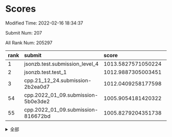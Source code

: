# Scores

Modified Time: 2022-02-16 18:34:37

Submit Num: 207

All Rank Num: 205297

| rank |               submit               |       score        |       sigma        | pk_num |
| :--- | :--------------------------------- | :----------------- | :----------------- | :----- |
| 1    | jsonzb.test.submission_level_4     | 1013.5827571050224 | 0.8232792594855626 | 3969   |
| 2    | jsonzb.test.test_1                 | 1012.9887305003451 | 0.8085871057232861 | 3961   |
| 3    | cpp.21_12_24.submission-2b2ea0d7   | 1012.0409258177598 | 0.80425950772119   | 3965   |
| 54   | cpp.2022_01_09.submission-5b0e3de2 | 1005.9054181420322 | 0.7413011320175386 | 3967   |
| 55   | cpp.2022_01_09.submission-816672bd | 1005.8279204351738 | 0.7272168554642449 | 3966   |


<details>
<summary>全部</summary>

| rank |                 submit                 |       score        |       sigma        | pk_num |
| :--- | :------------------------------------- | :----------------- | :----------------- | :----- |
| 1    | jsonzb.test.submission_level_4         | 1013.5827571050224 | 0.8232792594855626 | 3969   |
| 2    | jsonzb.test.test_1                     | 1012.9887305003451 | 0.8085871057232861 | 3961   |
| 3    | cpp.21_12_24.submission-2b2ea0d7       | 1012.0409258177598 | 0.80425950772119   | 3965   |
| 4    | gobigger.level_3.submission_level_3_18 | 1011.8604037118873 | 0.769004998004811  | 3972   |
| 5    | gobigger.level_3.submission_level_3_20 | 1011.3612485737377 | 0.7885891614302041 | 3968   |
| 6    | gobigger.level_3.submission_level_3_43 | 1011.3566157564426 | 0.7693465779282816 | 3967   |
| 7    | gobigger.level_3.submission_level_3_3  | 1011.3074819175312 | 0.774188393581186  | 3966   |
| 8    | gobigger.level_3.submission_level_3_24 | 1011.2914548879405 | 0.7773975491580984 | 3968   |
| 9    | gobigger.level_3.submission_level_3_8  | 1010.9043788083728 | 0.7671864672464113 | 3968   |
| 10   | gobigger.level_3.submission_level_3_46 | 1010.855740496751  | 0.7828170475888366 | 3965   |
| 11   | gobigger.level_3.submission_level_3_16 | 1010.7396456948829 | 0.7636994883734686 | 3968   |
| 12   | gobigger.level_3.submission_level_3_49 | 1010.7235775381288 | 0.7661337123178348 | 3970   |
| 13   | gobigger.level_3.submission_level_3_28 | 1010.6178920628502 | 0.7641883367020497 | 3970   |
| 14   | gobigger.level_3.submission_level_3_26 | 1010.611007279841  | 0.7785199914948205 | 3966   |
| 15   | gobigger.level_3.submission_level_3_10 | 1010.5397537914713 | 0.7782911644505521 | 3969   |
| 16   | gobigger.level_3.submission_level_3_29 | 1010.2916880536175 | 0.781431514149628  | 3969   |
| 17   | gobigger.level_3.submission_level_3_45 | 1010.2250392651603 | 0.794417385262587  | 3965   |
| 18   | gobigger.level_3.submission_level_3_25 | 1010.1952648406004 | 0.7604615185767482 | 3963   |
| 19   | gobigger.level_3.submission_level_3_14 | 1010.1235313119857 | 0.7685984505816957 | 3966   |
| 20   | gobigger.level_3.submission_level_3_30 | 1010.1198201908744 | 0.7555233318080963 | 3967   |
| 21   | gobigger.level_3.submission_level_3_41 | 1010.0965096187459 | 0.772116283534307  | 3970   |
| 22   | gobigger.level_3.submission_level_3_15 | 1010.0109229451818 | 0.7608009156680701 | 3975   |
| 23   | gobigger.level_3.submission_level_3_38 | 1009.9717060245496 | 0.7398815761653571 | 3962   |
| 24   | gobigger.level_3.submission_level_3_17 | 1009.9388018605965 | 0.7751731425340366 | 3964   |
| 25   | gobigger.level_3.submission_level_3_9  | 1009.9387483166033 | 0.7473572262628976 | 3971   |
| 26   | gobigger.level_3.submission_level_3_6  | 1009.9142966167832 | 0.742776504255426  | 3965   |
| 27   | gobigger.level_3.submission_level_3_13 | 1009.9061266388936 | 0.7419180177570176 | 3963   |
| 28   | gobigger.level_3.submission_level_3_22 | 1009.878432307822  | 0.7655462192363222 | 3970   |
| 29   | gobigger.level_3.submission_level_3_19 | 1009.8242705190725 | 0.7419983846687236 | 3966   |
| 30   | gobigger.level_3.submission_level_3_11 | 1009.8241381221636 | 0.7439842227125394 | 3970   |
| 31   | gobigger.level_3.submission_level_3_1  | 1009.79356617505   | 0.7685400400449905 | 3972   |
| 32   | gobigger.level_3.submission_level_3_2  | 1009.7924804812432 | 0.7444038196048731 | 3967   |
| 33   | gobigger.level_3.submission_level_3_37 | 1009.7678070451299 | 0.7471131967854803 | 3968   |
| 34   | gobigger.level_3.submission_level_3_0  | 1009.7659689284064 | 0.761787429371455  | 3964   |
| 35   | gobigger.level_3.submission_level_3_32 | 1009.6009948098196 | 0.7713255077022644 | 3966   |
| 36   | gobigger.level_3.submission_level_3_40 | 1009.4890964755524 | 0.7594532683627675 | 3970   |
| 37   | gobigger.level_3.submission_level_3_7  | 1009.3353229020138 | 0.7403524650207617 | 3970   |
| 38   | gobigger.level_3.submission_level_3_21 | 1009.3286263303964 | 0.7486066342198855 | 3965   |
| 39   | gobigger.level_3.submission_level_3_44 | 1009.2985496434649 | 0.7272252938937073 | 3968   |
| 40   | gobigger.level_3.submission_level_3_33 | 1009.2953404404602 | 0.7387785557761044 | 3969   |
| 41   | gobigger.level_3.submission_level_3_42 | 1009.2410372357724 | 0.7517092443347709 | 3971   |
| 42   | gobigger.level_3.submission_level_3_23 | 1009.1610052995424 | 0.7578626312733188 | 3968   |
| 43   | gobigger.level_3.submission_level_3_27 | 1008.9906243177838 | 0.7641822327158829 | 3964   |
| 44   | gobigger.level_3.submission_level_3_34 | 1008.932232437284  | 0.7556497031975079 | 3967   |
| 45   | gobigger.level_3.submission_level_3_47 | 1008.8988675924979 | 0.7284765600411053 | 3963   |
| 46   | gobigger.level_3.submission_level_3_5  | 1008.729235910746  | 0.7366028784363382 | 3966   |
| 47   | gobigger.level_3.submission_level_3_35 | 1008.6606865962076 | 0.7315253446736698 | 3966   |
| 48   | gobigger.level_3.submission_level_3_31 | 1008.6097824776571 | 0.7529443361953151 | 3968   |
| 49   | gobigger.level_3.submission_level_3_39 | 1008.5696218875762 | 0.7573273988670827 | 3965   |
| 50   | gobigger.level_3.submission_level_3_12 | 1008.4066681905217 | 0.7509577353738907 | 3968   |
| 51   | gobigger.level_3.submission_level_3_4  | 1008.3771774364476 | 0.7259278462700793 | 3969   |
| 52   | gobigger.level_3.submission_level_3_36 | 1008.2246926627239 | 0.7539361330627328 | 3965   |
| 53   | gobigger.level_3.submission_level_3_48 | 1008.1198517225847 | 0.7699382043572873 | 3961   |
| 54   | cpp.2022_01_09.submission-5b0e3de2     | 1005.9054181420322 | 0.7413011320175386 | 3967   |
| 55   | cpp.2022_01_09.submission-816672bd     | 1005.8279204351738 | 0.7272168554642449 | 3966   |
| 56   | gobigger.level_1.submission_level_1_20 | 1004.8892308679542 | 0.7171301606566561 | 3971   |
| 57   | gobigger.level_1.submission_level_1_30 | 1004.3746849227726 | 0.7138998331854547 | 3966   |
| 58   | gobigger.level_1.submission_level_1_35 | 1004.371643107383  | 0.7117093592373097 | 3971   |
| 59   | gobigger.level_1.submission_level_1_6  | 1004.278069344039  | 0.723679687419775  | 3967   |
| 60   | gobigger.level_1.submission_level_1_13 | 1004.248900287397  | 0.7144316556606561 | 3967   |
| 61   | gobigger.level_1.submission_level_1_45 | 1004.1420511451539 | 0.7345963851558568 | 3968   |
| 62   | gobigger.level_1.submission_level_1_11 | 1004.0172048511804 | 0.7126877184719613 | 3966   |
| 63   | gobigger.level_1.submission_level_1_32 | 1004.003312630839  | 0.7151445087319586 | 3965   |
| 64   | gobigger.level_1.submission_level_1_9  | 1003.8451986122319 | 0.7105510666041925 | 3967   |
| 65   | gobigger.level_1.submission_level_1_15 | 1003.7963901061771 | 0.7188335656394311 | 3965   |
| 66   | gobigger.level_1.submission_level_1_22 | 1003.7826569955255 | 0.7095060054908268 | 3961   |
| 67   | gobigger.level_1.submission_level_1_31 | 1003.7415971503642 | 0.6960410510598192 | 3969   |
| 68   | gobigger.level_1.submission_level_1_33 | 1003.6667011672649 | 0.7196037722820902 | 3972   |
| 69   | gobigger.level_1.submission_level_1_1  | 1003.6100465084659 | 0.720530845900443  | 3967   |
| 70   | gobigger.level_1.submission_level_1_10 | 1003.5760734283174 | 0.7136262489198961 | 3969   |
| 71   | gobigger.level_1.submission_level_1_28 | 1003.5736498611452 | 0.7161786623060414 | 3966   |
| 72   | gobigger.level_1.submission_level_1_48 | 1003.5415551395524 | 0.7258460173715974 | 3966   |
| 73   | gobigger.level_1.submission_level_1_29 | 1003.5003111941722 | 0.7209106443013507 | 3972   |
| 74   | gobigger.level_1.submission_level_1_27 | 1003.4655488073988 | 0.7207025095404628 | 3964   |
| 75   | gobigger.level_1.submission_level_1_16 | 1003.4431513292195 | 0.7102862353230436 | 3971   |
| 76   | gobigger.level_1.submission_level_1_5  | 1003.4419679082528 | 0.7105566008034911 | 3965   |
| 77   | gobigger.level_1.submission_level_1_26 | 1003.3017117374854 | 0.7186843564223864 | 3971   |
| 78   | gobigger.level_1.submission_level_1_24 | 1003.2851897895453 | 0.7245090713213098 | 3964   |
| 79   | gobigger.level_1.submission_level_1_47 | 1003.2536183334983 | 0.7191098807577182 | 3968   |
| 80   | gobigger.level_1.submission_level_1_37 | 1003.2361739594226 | 0.7179786494189099 | 3967   |
| 81   | gobigger.level_1.submission_level_1_12 | 1003.2246604620038 | 0.7087461320261367 | 3976   |
| 82   | gobigger.level_1.submission_level_1_2  | 1003.2085616360818 | 0.7173069259105046 | 3967   |
| 83   | gobigger.level_1.submission_level_1_8  | 1003.1300700631425 | 0.7179371123053128 | 3964   |
| 84   | gobigger.level_1.submission_level_1_42 | 1003.1104627607862 | 0.714783404683565  | 3971   |
| 85   | gobigger.level_1.submission_level_1_49 | 1003.0888816187038 | 0.7151038371391691 | 3968   |
| 86   | gobigger.level_1.submission_level_1_4  | 1003.0803978032968 | 0.7100657186534336 | 3968   |
| 87   | gobigger.level_1.submission_level_1_46 | 1003.0766545668693 | 0.7079581672420859 | 3965   |
| 88   | gobigger.level_1.submission_level_1_43 | 1003.0690259593831 | 0.7146013760526783 | 3968   |
| 89   | gobigger.level_1.submission_level_1_19 | 1003.0241712409794 | 0.7195713683463377 | 3965   |
| 90   | gobigger.level_1.submission_level_1_14 | 1003.0223495385454 | 0.7133808315232342 | 3965   |
| 91   | gobigger.level_1.submission_level_1_38 | 1002.9812996277453 | 0.7109895528417273 | 3968   |
| 92   | gobigger.level_1.submission_level_1_18 | 1002.967121428244  | 0.7041854109326339 | 3963   |
| 93   | gobigger.level_1.submission_level_1_0  | 1002.9387428360182 | 0.7110319125461486 | 3961   |
| 94   | gobigger.level_1.submission_level_1_25 | 1002.9283863025471 | 0.7106763089865633 | 3969   |
| 95   | gobigger.level_1.submission_level_1_39 | 1002.8239210094398 | 0.7166747385990828 | 3967   |
| 96   | gobigger.level_1.submission_level_1_40 | 1002.6923325119573 | 0.7192791092291938 | 3965   |
| 97   | gobigger.level_1.submission_level_1_17 | 1002.6342512713654 | 0.7135777003054926 | 3964   |
| 98   | gobigger.level_1.submission_level_1_21 | 1002.6274383190515 | 0.7114583649492701 | 3964   |
| 99   | gobigger.level_1.submission_level_1_36 | 1002.6168711639965 | 0.698150841665245  | 3969   |
| 100  | gobigger.level_1.submission_level_1_44 | 1002.5317856710382 | 0.7089216464432677 | 3967   |
| 101  | gobigger.level_1.submission_level_1_41 | 1002.4629278848743 | 0.7191699997025642 | 3962   |
| 102  | gobigger.level_1.submission_level_1_3  | 1002.3823746400814 | 0.714889702970787  | 3964   |
| 103  | gobigger.level_1.submission_level_1_7  | 1002.2227971113275 | 0.7189684522625206 | 3969   |
| 104  | gobigger.level_1.submission_level_1_23 | 1002.1648484577801 | 0.7130410428089333 | 3968   |
| 105  | gobigger.level_1.submission_level_1_34 | 1001.8160017351822 | 0.7125765893685904 | 3966   |
| 106  | gobigger.random.submission_random_44   | 997.5956785182087  | 0.70885051507536   | 3964   |
| 107  | gobigger.random.submission_random_15   | 997.2882650469107  | 0.7090057064398508 | 3974   |
| 108  | gobigger.random.submission_random_25   | 997.2462645094439  | 0.7144036239887908 | 3967   |
| 109  | gobigger.random.submission_random_20   | 997.2064337643934  | 0.7172224692182884 | 3969   |
| 110  | gobigger.random.submission_random_49   | 997.0827997262417  | 0.7019698761254977 | 3967   |
| 111  | gobigger.random.submission_random_9    | 996.8882323154642  | 0.7043287140467862 | 3964   |
| 112  | gobigger.random.submission_random_31   | 996.7876096202805  | 0.698274300091951  | 3972   |
| 113  | gobigger.random.submission_random_8    | 996.7633963545978  | 0.7140897459681407 | 3963   |
| 114  | gobigger.random.submission_random_12   | 996.757440618348   | 0.7163359888494741 | 3968   |
| 115  | gobigger.random.submission_random_38   | 996.7059907283324  | 0.7127357449061449 | 3967   |
| 116  | gobigger.random.submission_random_2    | 996.6711930216138  | 0.7118664408400516 | 3967   |
| 117  | gobigger.random.submission_random_1    | 996.6562380691666  | 0.707621686349009  | 3971   |
| 118  | gobigger.random.submission_random_16   | 996.46325096346    | 0.7016181866192007 | 3967   |
| 119  | gobigger.random.submission_random_13   | 996.4187920953354  | 0.7170192060732076 | 3970   |
| 120  | gobigger.random.submission_random_28   | 996.3617528237438  | 0.7210094904434599 | 3964   |
| 121  | gobigger.random.submission_random_10   | 996.2503673111222  | 0.7042128006743889 | 3968   |
| 122  | gobigger.random.submission_random_39   | 996.228563801516   | 0.6938190282136804 | 3971   |
| 123  | gobigger.random.submission_random_29   | 996.2106358646281  | 0.7083474510871446 | 3976   |
| 124  | gobigger.random.submission_random_41   | 996.1986471671368  | 0.7143426563798827 | 3968   |
| 125  | gobigger.random.submission_random_32   | 996.167093492653   | 0.7070475568021504 | 3969   |
| 126  | gobigger.random.submission_random_22   | 996.1257734472579  | 0.7136838844315809 | 3968   |
| 127  | gobigger.random.submission_random_3    | 996.1106776364516  | 0.7212618886697979 | 3966   |
| 128  | gobigger.random.submission_random_33   | 996.1057772551139  | 0.7105366394728639 | 3967   |
| 129  | gobigger.random.submission_random_17   | 996.1040612415637  | 0.6988297782823335 | 3967   |
| 130  | gobigger.random.submission_random_34   | 995.9654478073172  | 0.7197979754639524 | 3966   |
| 131  | gobigger.random.submission_random_35   | 995.9144991408585  | 0.7129065019615877 | 3966   |
| 132  | gobigger.random.submission_random_46   | 995.8469765726642  | 0.7075106328707874 | 3965   |
| 133  | gobigger.random.submission_random_48   | 995.8009598221004  | 0.7146566678607312 | 3965   |
| 134  | gobigger.random.submission_random_18   | 995.7286304820798  | 0.7202137348078261 | 3965   |
| 135  | gobigger.random.submission_random_19   | 995.7172300846638  | 0.7174733265520202 | 3968   |
| 136  | gobigger.random.submission_random_37   | 995.6927974698752  | 0.7057908837208735 | 3968   |
| 137  | gobigger.random.submission_random_11   | 995.6583111861147  | 0.7061284194547035 | 3970   |
| 138  | gobigger.random.submission_random_0    | 995.6477689554879  | 0.7104071167182886 | 3967   |
| 139  | gobigger.random.submission_random_42   | 995.6434948248519  | 0.7158846421785154 | 3963   |
| 140  | gobigger.random.submission_random_4    | 995.6038249144709  | 0.7060099261688156 | 3965   |
| 141  | gobigger.random.submission_random_24   | 995.5118608944892  | 0.7109436529394983 | 3970   |
| 142  | gobigger.random.submission_random_21   | 995.4803272672971  | 0.7076852865142357 | 3961   |
| 143  | gobigger.random.submission_random_7    | 995.4756596706994  | 0.7091496088029476 | 3962   |
| 144  | gobigger.random.submission_random_23   | 995.4625602692249  | 0.7302959995438464 | 3969   |
| 145  | gobigger.random.submission_random_45   | 995.4476531825792  | 0.7054170476943008 | 3969   |
| 146  | gobigger.random.submission_random_5    | 995.4212077495778  | 0.7092364503665928 | 3969   |
| 147  | gobigger.random.submission_random_30   | 995.3203849523848  | 0.7222572353781533 | 3964   |
| 148  | gobigger.random.submission_random_36   | 995.3140583923387  | 0.709892768878825  | 3973   |
| 149  | gobigger.random.submission_random_26   | 995.1163327347061  | 0.7127269327050686 | 3968   |
| 150  | gobigger.random.submission_random_43   | 995.0915256149677  | 0.7125095213755739 | 3969   |
| 151  | gobigger.random.submission_random_27   | 995.0785261290829  | 0.7216202999359282 | 3968   |
| 152  | gobigger.random.submission_random_40   | 994.9816514265107  | 0.7116731237458188 | 3966   |
| 153  | gobigger.random.submission_random_47   | 994.8848177817558  | 0.717291384465688  | 3965   |
| 154  | gobigger.random.submission_random_14   | 994.78894779056    | 0.7204300169106089 | 3969   |
| 155  | gobigger.random.submission_random_6    | 994.6094048034159  | 0.7169123315112389 | 3971   |
| 156  | gobigger.level_2.submission_level_2_9  | 994.024224085707   | 0.7297909747227954 | 3967   |
| 157  | gobigger.level_2.submission_level_2_0  | 993.6344348159759  | 0.7363048232664786 | 3968   |
| 158  | gobigger.level_2.submission_level_2_36 | 993.6229671844761  | 0.7249783450933576 | 3971   |
| 159  | gobigger.level_2.submission_level_2_45 | 993.5729179444596  | 0.7219858043436842 | 3967   |
| 160  | gobigger.level_2.submission_level_2_7  | 993.4452050974623  | 0.737068022901763  | 3968   |
| 161  | gobigger.level_2.submission_level_2_21 | 993.3383115107257  | 0.7278148316253251 | 3965   |
| 162  | gobigger.level_2.submission_level_2_49 | 993.1590331433993  | 0.7433729876190572 | 3967   |
| 163  | gobigger.level_2.submission_level_2_2  | 993.1305088645264  | 0.7214551627687869 | 3973   |
| 164  | gobigger.level_2.submission_level_2_22 | 993.1281242280857  | 0.7351743485354056 | 3964   |
| 165  | gobigger.level_2.submission_level_2_18 | 993.0242511101956  | 0.7383160338978252 | 3972   |
| 166  | gobigger.level_2.submission_level_2_34 | 993.0210115111242  | 0.7163643091575677 | 3961   |
| 167  | gobigger.level_2.submission_level_2_41 | 992.9671841800983  | 0.7400028153888979 | 3966   |
| 168  | gobigger.level_2.submission_level_2_48 | 992.9469990668871  | 0.7484913606191012 | 3962   |
| 169  | gobigger.level_2.submission_level_2_6  | 992.8003868566707  | 0.7328777892650227 | 3965   |
| 170  | gobigger.level_2.submission_level_2_10 | 992.7483986803867  | 0.7234641144316359 | 3968   |
| 171  | gobigger.level_2.submission_level_2_42 | 992.6906797981414  | 0.7282290622865003 | 3969   |
| 172  | gobigger.level_2.submission_level_2_39 | 992.674054607879   | 0.7440770335023645 | 3965   |
| 173  | gobigger.level_2.submission_level_2_8  | 992.5337151585765  | 0.7436685030176913 | 3969   |
| 174  | gobigger.level_2.submission_level_2_13 | 992.4685062125557  | 0.774845593119931  | 3965   |
| 175  | gobigger.level_2.submission_level_2_28 | 992.3303905079163  | 0.7451727436980525 | 3964   |
| 176  | gobigger.level_2.submission_level_2_40 | 992.3239046993931  | 0.7406175171169103 | 3966   |
| 177  | gobigger.level_2.submission_level_2_44 | 992.297480030005   | 0.7615759135353424 | 3966   |
| 178  | gobigger.level_2.submission_level_2_15 | 992.2902356627602  | 0.7535534183610997 | 3962   |
| 179  | gobigger.level_2.submission_level_2_20 | 992.226668227516   | 0.7514611668176061 | 3964   |
| 180  | gobigger.level_2.submission_level_2_38 | 992.1587004530202  | 0.7506260310331284 | 3966   |
| 181  | gobigger.level_2.submission_level_2_33 | 992.1228442550125  | 0.7391593033024111 | 3966   |
| 182  | gobigger.level_2.submission_level_2_29 | 992.0864075590792  | 0.7475371328360414 | 3967   |
| 183  | gobigger.level_2.submission_level_2_27 | 992.0804456666132  | 0.7247365938939474 | 3964   |
| 184  | gobigger.level_2.submission_level_2_47 | 992.0636792161295  | 0.7542486331174199 | 3961   |
| 185  | gobigger.level_2.submission_level_2_1  | 992.0167834881992  | 0.7407904912333406 | 3967   |
| 186  | gobigger.level_2.submission_level_2_11 | 991.9506142562484  | 0.7568079544751546 | 3962   |
| 187  | gobigger.level_2.submission_level_2_14 | 991.9373057981805  | 0.7248036916275205 | 3968   |
| 188  | gobigger.level_2.submission_level_2_37 | 991.8657777120856  | 0.7305975881102733 | 3969   |
| 189  | gobigger.level_2.submission_level_2_24 | 991.7232404190283  | 0.7468033658027563 | 3970   |
| 190  | gobigger.level_2.submission_level_2_32 | 991.627595506964   | 0.7609499314413325 | 3964   |
| 191  | gobigger.level_2.submission_level_2_31 | 991.4393454719476  | 0.7427624944705279 | 3960   |
| 192  | gobigger.level_2.submission_level_2_5  | 991.3561606122609  | 0.7374452425397994 | 3967   |
| 193  | gobigger.level_2.submission_level_2_16 | 991.2807933202035  | 0.7540831096028645 | 3969   |
| 194  | gobigger.level_2.submission_level_2_4  | 991.24827619831    | 0.7374098946226642 | 3969   |
| 195  | gobigger.level_2.submission_level_2_17 | 991.1882829875959  | 0.7573400543879367 | 3967   |
| 196  | gobigger.level_2.submission_level_2_12 | 991.1280128819772  | 0.7685412484562039 | 3970   |
| 197  | gobigger.level_2.submission_level_2_23 | 991.0671293216393  | 0.7487207334645364 | 3976   |
| 198  | gobigger.level_2.submission_level_2_30 | 990.9605029110329  | 0.7601421583454938 | 3965   |
| 199  | gobigger.level_2.submission_level_2_3  | 990.9321950888778  | 0.7571807578105839 | 3969   |
| 200  | gobigger.level_2.submission_level_2_35 | 990.9084135141417  | 0.7687399533165201 | 3972   |
| 201  | gobigger.level_2.submission_level_2_43 | 990.9024335856088  | 0.7649136564274759 | 3971   |
| 202  | gobigger.level_2.submission_level_2_26 | 990.6756264235252  | 0.7609027473093875 | 3969   |
| 203  | gobigger.level_2.submission_level_2_25 | 990.5289119859378  | 0.7440876968695811 | 3966   |
| 204  | gobigger.level_2.submission_level_2_19 | 989.9265472015697  | 0.7669916588961657 | 3965   |
| 205  | gobigger.level_2.submission_level_2_46 | 989.7978077718415  | 0.788372882859615  | 3969   |
| 206  | gobigger.none.submission_none_1        | 979.022534983137   | 1.211035972126735  | 3967   |
| 207  | gobigger.none.submission_none_0        | 976.5593349767615  | 1.3978339542404286 | 3968   |

</details>